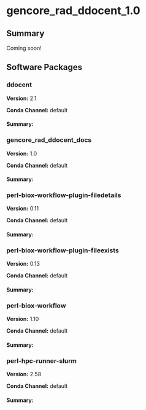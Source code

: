 # gencore_rad_ddocent_1.0
## Summary

Coming soon!

## Software Packages

### ddocent
**Version:** 2.1

**Conda Channel:** default

#### Summary:




### gencore_rad_ddocent_docs
**Version:** 1.0

**Conda Channel:** default

#### Summary:




### perl-biox-workflow-plugin-filedetails
**Version:** 0.11

**Conda Channel:** default

#### Summary:




### perl-biox-workflow-plugin-fileexists
**Version:** 0.13

**Conda Channel:** default

#### Summary:




### perl-biox-workflow
**Version:** 1.10

**Conda Channel:** default

#### Summary:




### perl-hpc-runner-slurm
**Version:** 2.58

**Conda Channel:** default

#### Summary:




